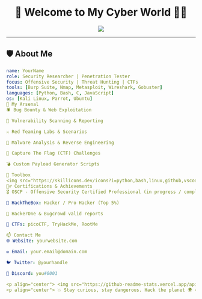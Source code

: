 <h1 align="center">👋 Welcome to My Cyber World 👨‍💻</h1>

<p align="center">
  <img src="https://readme-typing-svg.herokuapp.com?font=Fira+Code&size=22&pause=1000&center=true&vCenter=true&width=440&lines=Security+Engineer+%F0%9F%94%92;CTF+Player+%F0%9F%A7%A0;Bug+Bounty+Hunter+%F0%9F%90%9B;Pentest+%26+Red+Team+Enthusiast+%F0%9F%94%AB" />
</p>

---

## 🛡️ About Me

```yaml
name: YourName
role: Security Researcher | Penetration Tester
focus: Offensive Security | Threat Hunting | CTFs
tools: [Burp Suite, Nmap, Metasploit, Wireshark, Gobuster]
languages: [Python, Bash, C, JavaScript]
os: [Kali Linux, Parrot, Ubuntu]
🔐 My Arsenal
🕷️ Bug Bounty & Web Exploitation

🔎 Vulnerability Scanning & Reporting

⚔️ Red Teaming Labs & Scenarios

📜 Malware Analysis & Reverse Engineering

🧠 Capture The Flag (CTF) Challenges

💣 Custom Payload Generator Scripts

🧰 Toolbox
<img src="https://skillicons.dev/icons?i=python,bash,linux,github,vscode,git,c,js,html,css" alt="skill icons" />
🕵️‍♂️ Certifications & Achievements
🎖️ OSCP - Offensive Security Certified Professional (in progress / completed)

🧩 HackTheBox: Hacker / Pro Hacker (Top 5%)

🐞 HackerOne & Bugcrowd valid reports

🥇 CTFs: picoCTF, TryHackMe, RootMe

📫 Contact Me
🌐 Website: yourwebsite.com

✉️ Email: your.email@domain.com

🐦 Twitter: @yourhandle

💬 Discord: you#0001

<p align="center"> <img src="https://github-readme-stats.vercel.app/api?username=your-username&show_icons=true&theme=radical&hide=issues&count_private=true" /> <br /> <img src="https://github-readme-streak-stats.herokuapp.com/?user=your-username&theme=dark" /> </p>
<p align="center"> 💥 Stay curious, stay dangerous. Hack the planet 🌍 </p> ```
